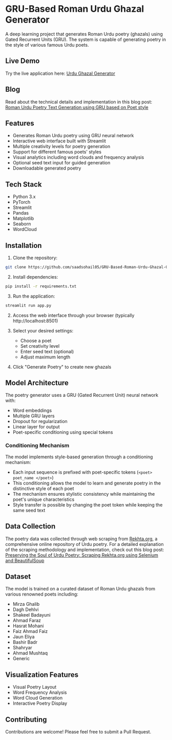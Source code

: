 # GRU-Based Roman Urdu Ghazal Generator

A deep learning project that generates Roman Urdu poetry (ghazals) using Gated Recurrent Units (GRU). The system is capable of generating poetry in the style of various famous Urdu poets.

## Live Demo
Try the live application here: [Urdu Ghazal Generator](https://urdughazalgenerator.streamlit.app/)

## Blog
Read about the technical details and implementation in this blog post: [Roman Urdu Poetry Text Generation using GRU based on Poet style](https://medium.com/@basil451287/roman-Urdu-poetry-text-generation-using-GRU-based-on-poet-style-23a5b4fbfccb)

## Features

- Generates Roman Urdu poetry using GRU neural network
- Interactive web interface built with Streamlit
- Multiple creativity levels for poetry generation
- Support for different famous poets' styles
- Visual analytics including word clouds and frequency analysis
- Optional seed text input for guided generation
- Downloadable generated poetry

## Tech Stack

- Python 3.x
- PyTorch
- Streamlit
- Pandas
- Matplotlib
- Seaborn
- WordCloud

## Installation

1. Clone the repository:
```bash
git clone https://github.com/saadsohail05/GRU-Based-Roman-Urdu-Ghazal-Generation.git
```

2. Install dependencies:
```bash
pip install -r requirements.txt
```

3. Run the application:
```bash
streamlit run app.py
```

2. Access the web interface through your browser (typically http://localhost:8501)

3. Select your desired settings:
   - Choose a poet
   - Set creativity level
   - Enter seed text (optional)
   - Adjust maximum length
   
4. Click "Generate Poetry" to create new ghazals

## Model Architecture

The poetry generator uses a GRU (Gated Recurrent Unit) neural network with:
- Word embeddings
- Multiple GRU layers
- Dropout for regularization
- Linear layer for output
- Poet-specific conditioning using special tokens

### Conditioning Mechanism

The model implements style-based generation through a conditioning mechanism:
- Each input sequence is prefixed with poet-specific tokens (`<poet> poet_name </poet>`)
- This conditioning allows the model to learn and generate poetry in the distinctive style of each poet
- The mechanism ensures stylistic consistency while maintaining the poet's unique characteristics
- Style transfer is possible by changing the poet token while keeping the same seed text

## Data Collection
The poetry data was collected through web scraping from [Rekhta.org](https://rekhta.org), a comprehensive online repository of Urdu poetry. For a detailed explanation of the scraping methodology and implementation, check out this blog post: [Preserving the Soul of Urdu Poetry: Scraping Rekhta.org using Selenium and BeautifulSoup](https://saadsohail5104.medium.com/preserving-the-soul-of-urdu-poetry-scraping-rekhta-org-using-selenium-and-beautifulsoup-40403843362e)


## Dataset

The model is trained on a curated dataset of Roman Urdu ghazals from various renowned poets including:
- Mirza Ghalib
- Dagh Dehlvi
- Shakeel Badayuni
- Ahmad Faraz
- Hasrat Mohani
- Faiz Ahmad Faiz
- Jaun Eliya
- Bashir Badr
- Shahryar
- Ahmad Mushtaq
- Generic

## Visualization Features

- Visual Poetry Layout
- Word Frequency Analysis
- Word Cloud Generation
- Interactive Poetry Display

## Contributing

Contributions are welcome! Please feel free to submit a Pull Request.
